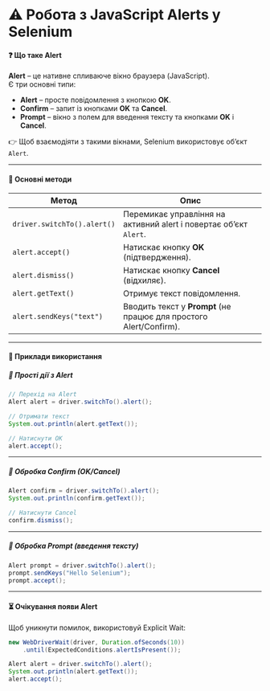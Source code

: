 # ⚠️ Робота з JavaScript Alerts у Selenium

#### ❓ Що таке Alert
**Alert** – це нативне спливаюче вікно браузера (JavaScript).  
Є три основні типи:
- **Alert** – просте повідомлення з кнопкою **OK**.
- **Confirm** – запит із кнопками **OK** та **Cancel**.
- **Prompt** – вікно з полем для введення тексту та кнопками **OK** і **Cancel**.

👉 Щоб взаємодіяти з такими вікнами, Selenium використовує об’єкт `Alert`.

---

#### 📌 Основні методи

| Метод | Опис |
|------|------|
| `driver.switchTo().alert()` | Перемикає управління на активний alert і повертає об’єкт `Alert`. |
| `alert.accept()` | Натискає кнопку **OK** (підтвердження). |
| `alert.dismiss()` | Натискає кнопку **Cancel** (відхиляє). |
| `alert.getText()` | Отримує текст повідомлення. |
| `alert.sendKeys("text")` | Вводить текст у **Prompt** (не працює для простого Alert/Confirm). |

---

#### 📘 Приклади використання
 
##### 🔹 Прості дії з Alert
```java
// Перехід на Alert
Alert alert = driver.switchTo().alert();

// Отримати текст
System.out.println(alert.getText());

// Натиснути OK
alert.accept();
```
---
##### 🔹 Обробка Confirm (OK/Cancel)
```java
Alert confirm = driver.switchTo().alert();
System.out.println(confirm.getText());

// Натиснути Cancel
confirm.dismiss();
```
---
##### 🔹 Обробка Prompt (введення тексту)
```java
Alert prompt = driver.switchTo().alert();
prompt.sendKeys("Hello Selenium");
prompt.accept();
```
---
#### ⏳ Очікування появи Alert  
Щоб уникнути помилок, використовуй Explicit Wait:
```java
new WebDriverWait(driver, Duration.ofSeconds(10))
    .until(ExpectedConditions.alertIsPresent());

Alert alert = driver.switchTo().alert();
System.out.println(alert.getText());
alert.accept();
```